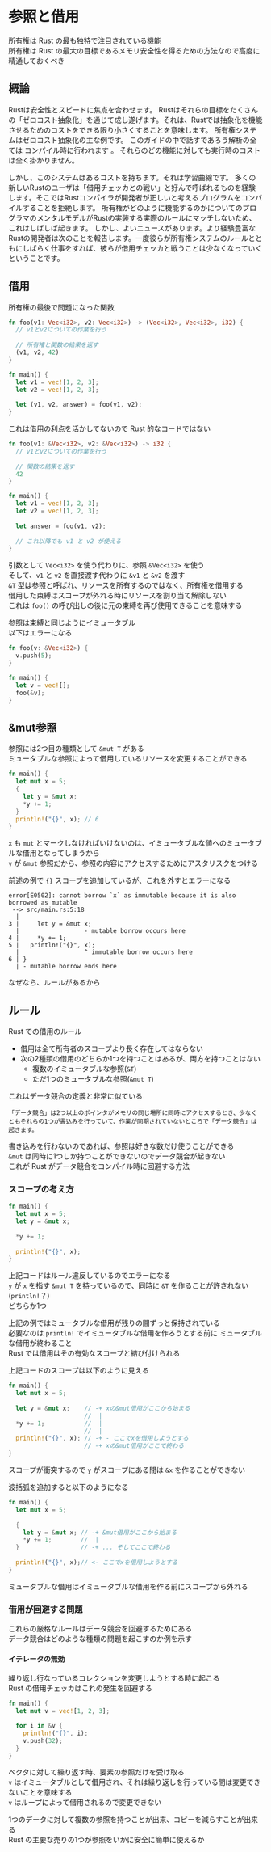 # 参照と借用

所有権は Rust の最も独特で注目されている機能  
所有権は Rust の最大の目標であるメモリ安全性を得るための方法なので高度に精通しておくべき

## 概論

Rustは安全性とスピードに焦点を合わせます。 Rustはそれらの目標をたくさんの「ゼロコスト抽象化」を通じて成し遂げます。それは、Rustでは抽象化を機能させるためのコストをできる限り小さくすることを意味します。 所有権システムはゼロコスト抽象化の主な例です。 このガイドの中で話すであろう解析の全ては コンパイル時に行われます 。 それらのどの機能に対しても実行時のコストは全く掛かりません。

しかし、このシステムはあるコストを持ちます。それは学習曲線です。 多くの新しいRustのユーザは「借用チェッカとの戦い」と好んで呼ばれるものを経験します。そこではRustコンパイラが開発者が正しいと考えるプログラムをコンパイルすることを拒絶します。 所有権がどのように機能するのかについてのプログラマのメンタルモデルがRustの実装する実際のルールにマッチしないため、これはしばしば起きます。 しかし、よいニュースがあります。より経験豊富なRustの開発者は次のことを報告します。一度彼らが所有権システムのルールとともにしばらく仕事をすれば、彼らが借用チェッカと戦うことは少なくなっていくということです。

## 借用

所有権の最後で問題になった関数

```rust
fn foo(v1: Vec<i32>, v2: Vec<i32>) -> (Vec<i32>, Vec<i32>, i32) {
  // v1とv2についての作業を行う
  
  // 所有権と関数の結果を返す
  (v1, v2, 42)
}

fn main() {
  let v1 = vec![1, 2, 3];
  let v2 = vec![1, 2, 3];
  
  let (v1, v2, answer) = foo(v1, v2);
}
```

これは借用の利点を活かしてないので Rust 的なコードではない

```rust
fn foo(v1: &Vec<i32>, v2: &Vec<i32>) -> i32 {
  // v1とv2についての作業を行う
  
  // 関数の結果を返す
  42
}

fn main() {
  let v1 = vec![1, 2, 3];
  let v2 = vec![1, 2, 3];
  
  let answer = foo(v1, v2);
  
  // これ以降でも v1 と v2 が使える
}
```

引数として `Vec<i32>` を使う代わりに、参照 `&Vec<i32>` を使う  
そして、`v1` と `v2` を直接渡す代わりに `&v1` と `&v2` を渡す  
`&T` 型は参照と呼ばれ、リソースを所有するのではなく、所有権を借用する  
借用した束縛はスコープが外れる時にリソースを割り当て解除しない  
これは `foo()` の呼び出しの後に元の束縛を再び使用できることを意味する

参照は束縛と同じようにイミュータブル  
以下はエラーになる

```rust
fn foo(v: &Vec<i32>) {
  v.push(5);
}

fn main() {
  let v = vec![];
  foo(&v);
}
```

## &mut参照

参照には2つ目の種類として `&mut T` がある  
ミュータブルな参照によって借用しているリソースを変更することができる

```rust
fn main() {
  let mut x = 5;
  {
    let y = &mut x;
    *y += 1;
  }
  println!("{}", x); // 6
}
```

`x` も `mut` とマークしなければいけないのは、イミュータブルな値へのミュータブルな借用となってしまうから  
`y` が `&mut` 参照だから、参照の内容にアクセスするためにアスタリスクをつける

前述の例で `{}` スコープを追加しているが、これを外すとエラーになる

```
error[E0502]: cannot borrow `x` as immutable because it is also borrowed as mutable
 --> src/main.rs:5:18
  |
3 |     let y = &mut x;
  |                  - mutable borrow occurs here
4 |     *y += 1;
5 |   println!("{}", x);
  |                  ^ immutable borrow occurs here
6 | }
  | - mutable borrow ends here
  ```

なぜなら、ルールがあるから

## ルール

Rust での借用のルール

- 借用は全て所有者のスコープより長く存在してはならない
- 次の2種類の借用のどちらか1つを持つことはあるが、両方を持つことはない
  - 複数のイミュータブルな参照(`&T`)
  - ただ1つのミュータブルな参照(`&mut T`)

これはデータ競合の定義と非常に似ている

```
「データ競合」は2つ以上のポインタがメモリの同じ場所に同時にアクセスするとき、少なくともそれらの1つが書込みを行っていて、作業が同期されていないところで「データ競合」は起きます。
```

書き込みを行わないのであれば、参照は好きな数だけ使うことができる  
`&mut` は同時に1つしか持つことができないのでデータ競合が起きない  
これが Rust がデータ競合をコンパイル時に回避する方法

### スコープの考え方

```rust
fn main() {
  let mut x = 5;
  let y = &mut x;
  
  *y += 1;
  
  println!("{}", x);
}
```

上記コードはルール違反しているのでエラーになる  
`y` が `x` を指す `&mut T` を持っているので、同時に `&T` を作ることが許されない(`println!`？)  
どちらか1つ

上記の例ではミュータブルな借用が残りの間ずっと保持されている  
必要なのは `println!` でイミュータブルな借用を作ろうとする前に ミュータブルな借用が終わること  
Rust では借用はその有効なスコープと結び付けられる

上記コードのスコープは以下のように見える

```rust
fn main() {
  let mut x = 5;
  
  let y = &mut x;    // -+ xの&mut借用がここから始まる
                     //  |
  *y += 1;           //  |
                     //  |
  println!("{}", x); // -+ - ここでxを借用しようとする
                     // -+ xの&mut借用がここで終わる
}
```

スコープが衝突するので `y` がスコープにある間は `&x` を作ることができない

波括弧を追加すると以下のようになる

```rust
fn main() {
  let mut x = 5;
  
  {
    let y = &mut x; // -+ &mut借用がここから始まる
    *y += 1;        //  |
  }                 // -+ ... そしてここで終わる
  
  println!("{}", x);// <- ここでxを借用しようとする
}
```

ミュータブルな借用はイミュータブルな借用を作る前にスコープから外れる

### 借用が回避する問題

これらの厳格なルールはデータ競合を回避するためにある  
データ競合はどのような種類の問題を起こすのか例を示す

#### イテレータの無効

繰り返し行なっているコレクションを変更しようとする時に起こる  
Rust の借用チェッカはこれの発生を回避する

```rust
fn main() {
  let mut v = vec![1, 2, 3];

  for i in &v {
    println!("{}", i);
    v.push(32);
  }
}
```

ベクタに対して繰り返す時、要素の参照だけを受け取る  
`v` はイミュータブルとして借用され、それは繰り返しを行っている間は変更できないことを意味する  
`v` はループによって借用されるので変更できない


1つのデータに対して複数の参照を持つことが出来、コピーを減らすことが出来る  
Rust の主要な売りの1つが参照をいかに安全に簡単に使えるか
